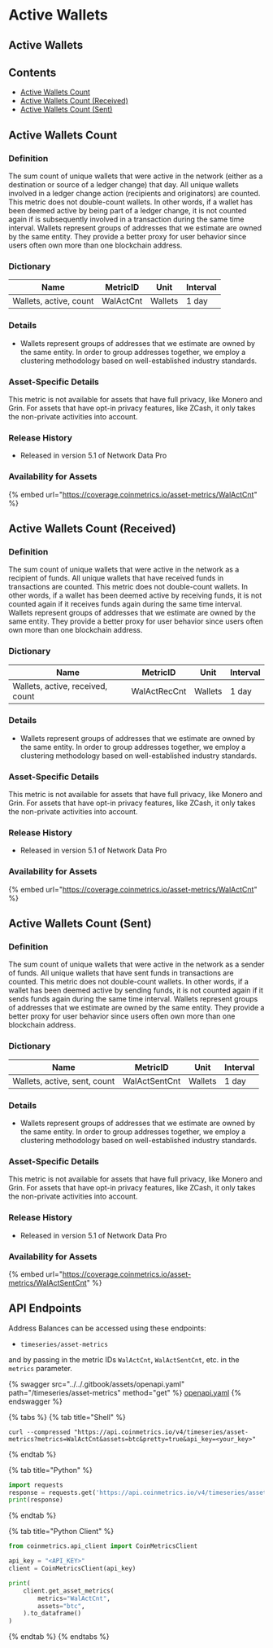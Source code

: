 # Active Wallets

## Active Wallets

## Contents

* [Active Wallets Count](active-wallets.md#active)
* [Active Wallets Count (Received)](active-wallets.md#received)
* [Active Wallets Count (Sent)](active-wallets.md#sent)

## Active Wallets Count <a href="#active" id="active"></a>

### **Definition**

The sum count of unique wallets that were active in the network (either as a destination or source of a ledger change) that day. All unique wallets involved in a ledger change action (recipients and originators) are counted. This metric does not double-count wallets. In other words, if a wallet has been deemed active by being part of a ledger change, it is not counted again if is subsequently involved in a transaction during the same time interval. Wallets represent groups of addresses that we estimate are owned by the same entity. They provide a better proxy for user behavior since users often own more than one blockchain address.

### **Dictionary**

| Name                   | **MetricID** | **Unit** | **Interval** |
| ---------------------- | ------------ | -------- | ------------ |
| Wallets, active, count | WalActCnt    | Wallets  | 1 day        |

### **Details**

* Wallets represent groups of addresses that we estimate are owned by the same entity. In order to group addresses together, we employ a clustering methodology based on well-established industry standards.

### **Asset-Specific Details**

This metric is not available for assets that have full privacy, like Monero and Grin. For assets that have opt-in privacy features, like ZCash, it only takes the non-private activities into account.

### **Release History**

* Released in version 5.1 of Network Data Pro

### Availability for Assets

{% embed url="https://coverage.coinmetrics.io/asset-metrics/WalActCnt" %}

## Active Wallets Count (Received) <a href="#received" id="received"></a>

### **Definition**

The sum count of unique wallets that were active in the network as a recipient of funds. All unique wallets that have received funds in transactions are counted. This metric does not double-count wallets. In other words, if a wallet has been deemed active by receiving funds, it is not counted again if it receives funds again during the same time interval. Wallets represent groups of addresses that we estimate are owned by the same entity. They provide a better proxy for user behavior since users often own more than one blockchain address.

### **Dictionary**

| Name                             | **MetricID** | **Unit** | **Interval** |
| -------------------------------- | ------------ | -------- | ------------ |
| Wallets, active, received, count | WalActRecCnt | Wallets  | 1 day        |

### **Details**

* Wallets represent groups of addresses that we estimate are owned by the same entity. In order to group addresses together, we employ a clustering methodology based on well-established industry standards.

### **Asset-Specific Details**

This metric is not available for assets that have full privacy, like Monero and Grin. For assets that have opt-in privacy features, like ZCash, it only takes the non-private activities into account.

### **Release History**

* Released in version 5.1 of Network Data Pro

### Availability for Assets

{% embed url="https://coverage.coinmetrics.io/asset-metrics/WalActCnt" %}

## Active Wallets Count (Sent) <a href="#sent" id="sent"></a>

### **Definition**

The sum count of unique wallets that were active in the network as a sender of funds. All unique wallets that have sent funds in transactions are counted. This metric does not double-count wallets. In other words, if a wallet has been deemed active by sending funds, it is not counted again if it sends funds again during the same time interval. Wallets represent groups of addresses that we estimate are owned by the same entity. They provide a better proxy for user behavior since users often own more than one blockchain address.

### **Dictionary**

| Name                         | **MetricID**  | **Unit** | **Interval** |
| ---------------------------- | ------------- | -------- | ------------ |
| Wallets, active, sent, count | WalActSentCnt | Wallets  | 1 day        |

### **Details**

* Wallets represent groups of addresses that we estimate are owned by the same entity. In order to group addresses together, we employ a clustering methodology based on well-established industry standards.

### **Asset-Specific Details**

This metric is not available for assets that have full privacy, like Monero and Grin. For assets that have opt-in privacy features, like ZCash, it only takes the non-private activities into account.

### **Release History**

* Released in version 5.1 of Network Data Pro

### Availability for Assets

{% embed url="https://coverage.coinmetrics.io/asset-metrics/WalActSentCnt" %}

## API Endpoints

Address Balances can be accessed using these endpoints:

* `timeseries/asset-metrics`

and by passing in the metric IDs `WalActCnt`, `WalActSentCnt`, etc. in the `metrics` parameter.

{% swagger src="../../.gitbook/assets/openapi.yaml" path="/timeseries/asset-metrics" method="get" %}
[openapi.yaml](../../.gitbook/assets/openapi.yaml)
{% endswagger %}

{% tabs %}
{% tab title="Shell" %}
```shell
curl --compressed "https://api.coinmetrics.io/v4/timeseries/asset-metrics?metrics=WalActCnt&assets=btc&pretty=true&api_key=<your_key>"
```
{% endtab %}

{% tab title="Python" %}
```python
import requests
response = requests.get('https://api.coinmetrics.io/v4/timeseries/asset-metrics?metrics=WalActCnt&assets=btc&pretty=true&api_key=<your_key>').json()
print(response)
```
{% endtab %}

{% tab title="Python Client" %}
```python
from coinmetrics.api_client import CoinMetricsClient

api_key = "<API_KEY>"
client = CoinMetricsClient(api_key)

print(
    client.get_asset_metrics(
        metrics="WalActCnt", 
        assets="btc",
    ).to_dataframe()
)
```
{% endtab %}
{% endtabs %}
